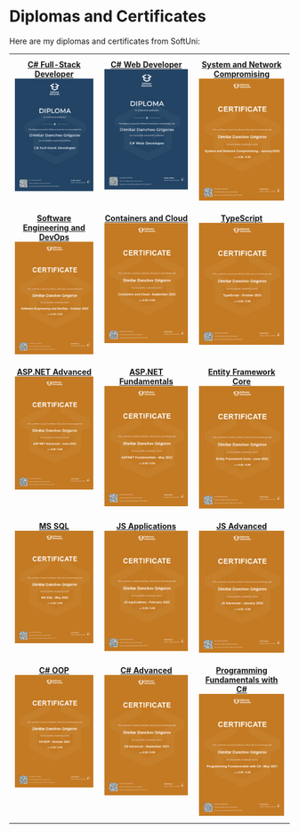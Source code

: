 # Diplomas and Certificates

Here are my diplomas and certificates from SoftUni:

<table style="width:100%; table-layout:fixed;">
  <tr>
    <td style="text-align:center; vertical-align:top; padding:10px;">
      <a href="https://softuni.bg/certificates/details/208752/4708d8f7"><b>C# Full-Stack Developer</b></a><br>
      <a href="Certificates/Diploma%20for%20C%23%20Full-Stack%20Developer.jpeg"><img src="Certificates/Thumbnails/Diploma%20for%20C%23%20Full-Stack%20Developer.jpeg" alt="C# Full-Stack Developer" width="250"></a>
    </td>
    <td style="text-align:center; vertical-align:top; padding:10px;">
      <a href="https://softuni.bg/certificates/details/193727/ee8a5cc9"><b>C# Web Developer</b></a><br>
      <a href="Certificates/Diploma%20for%20C%23%20Web%20Developer.jpeg"><img src="Certificates/Thumbnails/Diploma%20for%20C%23%20Web%20Developer.jpeg" alt="C# Web Developer" width="250"></a>
    </td>
    <td style="text-align:center; vertical-align:top; padding:10px;">
      <a href="https://softuni.bg/certificates/details/208227/7845e2bc"><b>System and Network Compromising</b></a><br>
      <a href="Certificates/System%20and%20Network%20Compromising%20-%20January2024%20-%20Certificate.jpeg"><img src="Certificates/Thumbnails/System%20and%20Network%20Compromising%20-%20January2024%20-%20Certificate.jpeg" alt="System and Network Compromising" width="250"></a>
    </td>
  </tr>
  <tr>
    <td style="text-align:center; vertical-align:top; padding:10px;">
      <a href="https://softuni.bg/certificates/details/201265/f4899d31"><b>Software Engineering and DevOps</b></a><br>
      <a href="Certificates/Software%20Engineering%20and%20DevOps%20-%20October%202023%20-%20Certificate.jpeg"><img src="Certificates/Thumbnails/Software%20Engineering%20and%20DevOps%20-%20October%202023%20-%20Certificate.jpeg" alt="Software Engineering and DevOps" width="250"></a>
    </td>
    <td style="text-align:center; vertical-align:top; padding:10px;">
      <a href="https://softuni.bg/certificates/details/192064/b37be003"><b>Containers and Cloud</b></a><br>
      <a href="Certificates/Containers%20and%20Cloud%20-%20September%202023%20-%20Certificate.jpeg"><img src="Certificates/Thumbnails/Containers%20and%20Cloud%20-%20September%202023%20-%20Certificate.jpeg" alt="Containers and Cloud" width="250"></a>
    </td>
    <td style="text-align:center; vertical-align:top; padding:10px;">
      <a href="https://softuni.bg/certificates/details/193705/a00ad575"><b>TypeScript</b></a><br>
      <a href="Certificates/TypeScript%20-%20October%202023%20-%20Certificate.jpeg"><img src="Certificates/Thumbnails/TypeScript%20-%20October%202023%20-%20Certificate.jpeg" alt="TypeScript" width="250"></a>
    </td>
  </tr>
  <tr>
    <td style="text-align:center; vertical-align:top; padding:10px;">
      <a href="https://softuni.bg/certificates/details/184363/ac9c8c00"><b>ASP.NET Advanced</b></a><br>
      <a href="Certificates/ASP.NET%20Advanced%20-%20June%202023%20-%20Certificate.jpeg"><img src="Certificates/Thumbnails/ASP.NET%20Advanced%20-%20June%202023%20-%20Certificate.jpeg" alt="ASP.NET Advanced" width="250"></a>
    </td>
    <td style="text-align:center; vertical-align:top; padding:10px;">
      <a href="https://softuni.bg/certificates/details/175424/5918dc81"><b>ASP.NET Fundamentals</b></a><br>
      <a href="Certificates/ASP.NET%20Fundamentals%20-%20May%202023%20-%20Certificate.jpeg"><img src="Certificates/Thumbnails/ASP.NET%20Fundamentals%20-%20May%202023%20-%20Certificate.jpeg" alt="ASP.NET Fundamentals" width="250"></a>
    </td>
    <td style="text-align:center; vertical-align:top; padding:10px;">
      <a href="https://softuni.bg/certificates/details/138342/6d91675b"><b>Entity Framework Core</b></a><br>
      <a href="Certificates/Entity%20Framework%20Core%20-%20June%202022%20-%20Certificate.jpeg"><img src="Certificates/Thumbnails/Entity%20Framework%20Core%20-%20June%202022%20-%20Certificate.jpeg" alt="Entity Framework Core" width="250"></a>
    </td>
  </tr>
  <tr>
    <td style="text-align:center; vertical-align:top; padding:10px;">
      <a href="https://softuni.bg/certificates/details/134829/91799a33"><b>MS SQL</b></a><br>
      <a href="Certificates/MS%20SQL%20-%20May%202022%20-%20Certificate.jpeg"><img src="Certificates/Thumbnails/MS%20SQL%20-%20May%202022%20-%20Certificate.jpeg" alt="MS SQL" width="250"></a>
    </td>
    <td style="text-align:center; vertical-align:top; padding:10px;">
      <a href="https://softuni.bg/certificates/details/130249/a47a44da"><b>JS Applications</b></a><br>
      <a href="Certificates/JS%20Applications%20-%20February%202022%20-%20Certificate.jpeg"><img src="Certificates/Thumbnails/JS%20Applications%20-%20February%202022%20-%20Certificate.jpeg" alt="JS Applications" width="250"></a>
    </td>
    <td style="text-align:center; vertical-align:top; padding:10px;">
      <a href="https://softuni.bg/certificates/details/126707/5f49614a"><b>JS Advanced</b></a><br>
      <a href="Certificates/JS%20Advanced%20-%20January%202022%20-%20Certificate.jpeg"><img src="Certificates/Thumbnails/JS%20Advanced%20-%20January%202022%20-%20Certificate.jpeg" alt="JS Advanced" width="250"></a>
    </td>
  </tr>
  <tr>
    <td style="text-align:center; vertical-align:top; padding:10px;">
      <a href="https://softuni.bg/certificates/details/120516/e6d1bf9e"><b>C# OOP</b></a><br>
      <a href="Certificates/C%23%20OOP%20-%20October%202021%20-%20Certificate.jpeg"><img src="Certificates/Thumbnails/C%23%20OOP%20-%20October%202021%20-%20Certificate.jpeg" alt="C# OOP" width="250"></a>
    </td>
    <td style="text-align:center; vertical-align:top; padding:10px;">
      <a href="https://softuni.bg/certificates/details/114373/0fc8c502"><b>C# Advanced</b></a><br>
      <a href="Certificates/C%23%20Advanced%20-%20September%202021%20-%20Certificate.jpeg"><img src="Certificates/Thumbnails/C%23%20Advanced%20-%20September%202021%20-%20Certificate.jpeg" alt="C# Advanced" width="250"></a>
    </td>
    <td style="text-align:center; vertical-align:top; padding:10px;">
      <a href="https://softuni.bg/certificates/details/111756/52602fe4"><b>Programming Fundamentals with C#</b></a><br>
      <a href="Certificates/Programming%20Fundamentals%20with%20C%23%20-%20May%202021%20-%20Certificate.jpeg"><img src="Certificates/Thumbnails/Programming%20Fundamentals%20with%20C%23%20-%20May%202021%20-%20Certificate.jpeg" alt="Programming Fundamentals with C#" width="250"></a>
    </td>
  </tr>
</table>
